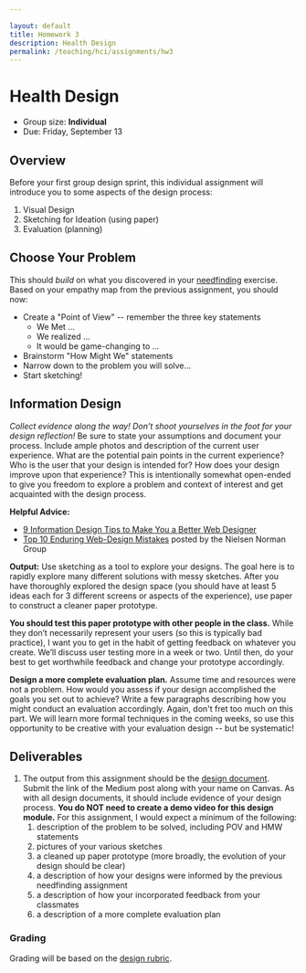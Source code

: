 ```yaml
---

layout: default
title: Homework 3
description: Health Design
permalink: /teaching/hci/assignments/hw3
---
```


# Health Design

* Group size: **Individual**
* Due: Friday, September 13

## Overview 
Before your first group design sprint, this individual assignment will introduce you to some aspects of the design process:
1. Visual Design
2. Sketching for Ideation (using paper)
3. Evaluation (planning)

## Choose Your Problem
This should *build* on what you discovered in your [needfinding](./needfinding.md) exercise. Based on your empathy map from the previous assignment, you should now:

* Create a "Point of View" -- remember the three key statements
    * We Met ...
    * We realized ...
    * It would be game-changing to ...
* Brainstorm "How Might We" statements
* Narrow down to the problem you will solve...
* Start sketching!

## Information Design
*Collect evidence along the way! Don’t shoot yourselves in the foot for your design reflection!* Be sure to state your assumptions and document your process. Include ample photos and description of the current user experience. What are the potential pain points in the current experience? Who is the user that your design is intended for? How does your design improve upon that experience? This is intentionally somewhat open-ended to give you freedom to explore a problem and context of interest and get acquainted with the design process.

**Helpful Advice:**
* [9 Information Design Tips to Make You a Better Web Designer](https://design.tutsplus.com/articles/9-information-design-tips-to-make-you-a-better-web-designer--psd-1601)
* [Top 10 Enduring Web-Design Mistakes](https://www.nngroup.com/articles/top-10-enduring/) posted by the Nielsen Norman Group

**Output:** Use sketching as a tool to explore your designs. The goal here is to rapidly explore many different solutions with messy sketches. After you have thoroughly explored the design space (you should have at least 5 ideas each for 3 different screens or aspects of the experience), use paper to construct a cleaner paper prototype.

**You should test this paper prototype with other people in the class.** While they don’t necessarily represent your users (so this is typically bad practice), I want you to get in the habit of getting feedback on whatever you create. We’ll discuss user testing more in a week or two. Until then, do your best to get worthwhile feedback and change your prototype accordingly.

**Design a more complete evaluation plan.** Assume time and resources were not a problem. How would you assess if your design accomplished the goals you set out to achieve? Write a few paragraphs describing how you might conduct an evaluation accordingly. Again, don't fret too much on this part. We will learn more formal techniques in the coming weeks, so use this opportunity to be creative with your evaluation design -- but be systematic!

## Deliverables
1. The output from this assignment should be the [design document](https://emilywall.github.io/hci/resources/design_docs.html). Submit the link of the Medium post along with your name on Canvas. As with all design documents, it should include evidence of your design process. **You do NOT need to create a demo video for this design module.** For this assignment, I would expect a minimum of the following:
    1. description of the problem to be solved, including POV and HMW statements
    2. pictures of your various sketches
    3. a cleaned up paper prototype (more broadly, the evolution of your design should be clear)
    4. a description of how your designs were informed by the previous needfinding assignment
    5. a description of how your incorporated feedback from your classmates
    6. a description of a more complete evaluation plan

### Grading
Grading will be based on the [design rubric]().